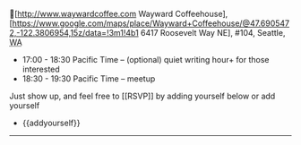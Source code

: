 🌲<span class="p-location location h-card">[http://www.waywardcoffee.com <span class="p-name p-org" >Wayward Coffeehouse</span>], [https://www.google.com/maps/place/Wayward+Coffeehouse/@47.6905472,-122.3806954,15z/data=!3m1!4b1  <span class="p-street-address">6417 Roosevelt Way NE</span>],  #104, 
<span class="p-locality">Seattle</span>, <abbr class="p-region" title="Washington">WA</abbr></span>
* 17:00 - 18:30 Pacific Time – (optional) quiet writing hour+ for those interested
* 18:30 - 19:30 Pacific Time – meetup

Just show up, and feel free to [[RSVP]] by adding yourself below or add yourself <!--on the [https://dougbeal.com/2019/09/08/homebrew-website-club-seattle-september-18/ indie event] -->
* {{addyourself}}

----

